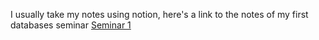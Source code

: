 I usually take my notes using notion, here's a link to the notes of my first databases seminar
[Seminar 1](https://unexpected-fin-7b2.notion.site/Seminar-1-2accdbe22b304fdf8d864d3bf15115a0)
